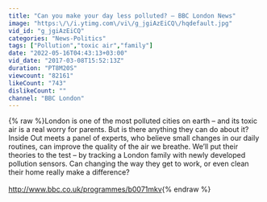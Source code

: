 ```yaml
---
title: "Can you make your day less polluted? – BBC London News"
image: "https:\/\/i.ytimg.com\/vi\/g_jgiAzEiCQ\/hqdefault.jpg"
vid_id: "g_jgiAzEiCQ"
categories: "News-Politics"
tags: ["Pollution","toxic air","family"]
date: "2022-05-16T04:43:13+03:00"
vid_date: "2017-03-08T15:52:13Z"
duration: "PT8M20S"
viewcount: "82161"
likeCount: "743"
dislikeCount: ""
channel: "BBC London"
---
```

{% raw %}London is one of the most polluted cities on earth – and its toxic air is a real worry for parents. But is there anything they can do about it? Inside Out meets a panel of experts, who believe small changes in our daily routines, can improve the quality of the air we breathe. We’ll put their theories to the test – by tracking a London family with newly developed pollution sensors. Can changing the way they get to work, or even clean their home really make a difference?<br /> <br /><a rel="nofollow" target="blank" href="http://www.bbc.co.uk/programmes/b0071mkv">http://www.bbc.co.uk/programmes/b0071mkv</a>{% endraw %}
